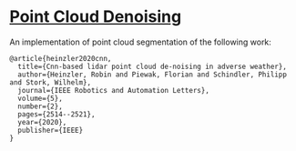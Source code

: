 # [Point Cloud Denoising](https://arxiv.org/abs/1912.03874)

An implementation of point cloud segmentation of the following work:

```
@article{heinzler2020cnn,
  title={Cnn-based lidar point cloud de-noising in adverse weather},
  author={Heinzler, Robin and Piewak, Florian and Schindler, Philipp and Stork, Wilhelm},
  journal={IEEE Robotics and Automation Letters},
  volume={5},
  number={2},
  pages={2514--2521},
  year={2020},
  publisher={IEEE}
}
```


<!--
## Demo
![](doc/lidar_defog%2000_00_00-00_00_30.gif)
-->

